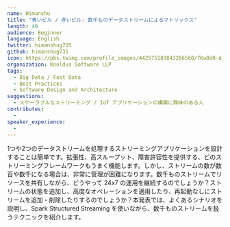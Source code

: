 ```yaml
---
name: Himanshu
title: "青いピル / 赤いピル: 数千ものデータストリームによるマトリックス"
length: 40
audience: Beginner
language: English
twitter: himanshug735
github: himanshug735
icon: https://pbs.twimg.com/profile_images/442575103843266560/7KoBd0-d_400x400.jpeg
organization: Knoldus Software LLP
tags:
  - Big Data / Fast Data
  - Best Practices
  - Software Design and Architecture
suggestions:
  - スケーラブルなストリーミング / IoT アプリケーションの構築に興味のある人
contributes:
  - 
speaker_experience:
  - 
---
```

1つや2つのデータストリームを処理するストリーミングアプリケーションを設計することは簡単です。拡張性、高スループット、障害許容性を提供する、どのストリーミングフレームワークもうまく機能します。しかし、ストリームの数が数百や数千になる場合は、非常に管理が困難になります。数千ものストリームでリソースを共有しながら、どうやって 24x7 の運用を継続するのでしょうか？ストリームの状態を追加し、高度なオペレーションを適用したり、再起動なしにストリームを追加・削除したりするのでしょうか？本発表では、よくあるシナリオを説明し、Spark Structured Streaming を使いながら、数千ものストリームを扱うテクニックを紹介します。
